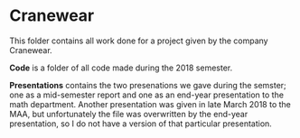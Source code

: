# Cranewear

This folder contains all work done for a project given by the company Cranewear.

**Code** is a folder of all code made during the 2018 semester.

**Presentations** contains the two presenations we gave during the semster; one as a mid-semester report and one as an end-year presentation to the math department.
Another presentation was given in late March 2018 to the MAA, but unfortunately the file was overwritten by the end-year presentation, so I do not have a version of
that particular presentation.
